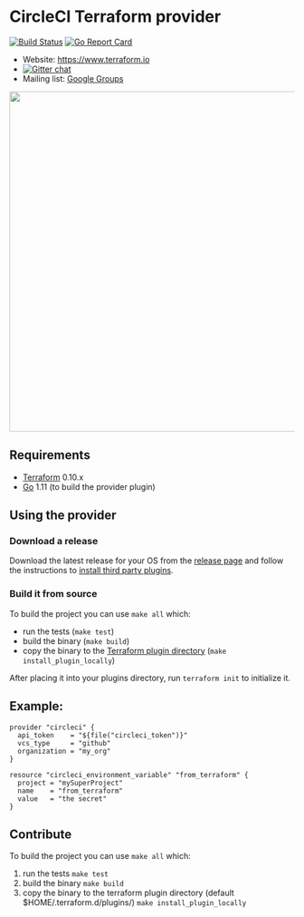 # CircleCI Terraform provider

[![Build Status](https://circleci.com/gh/mrolla/terraform-provider-circleci.svg?style=shield)](https://circleci.com/gh/mrolla/terraform-provider-circleci.svg?style=shield) [![Go Report Card](https://goreportcard.com/badge/github.com/mrolla/terraform-provider-circleci)](https://goreportcard.com/badge/github.com/mrolla/terraform-provider-circleci)

- Website: https://www.terraform.io
- [![Gitter chat](https://badges.gitter.im/hashicorp-terraform/Lobby.png)](https://gitter.im/hashicorp-terraform/Lobby)
- Mailing list: [Google Groups](http://groups.google.com/group/terraform-tool)

<img src="https://cdn.rawgit.com/hashicorp/terraform-website/master/content/source/assets/images/logo-hashicorp.svg" width="600px">

## Requirements

- [Terraform][terraform] 0.10.x
- [Go][go] 1.11 (to build the provider plugin)

## Using the provider

### Download a release
Download the latest release for your OS from the [release page][release page]
and follow the instructions to [install third party plugins][third party plugins].

### Build it from source
To build the project you can use `make all` which:
- run the tests (`make test`)
- build the binary (`make build`)
- copy the binary to the [Terraform plugin directory][third party plugins] (`make install_plugin_locally`)

After placing it into your plugins directory, run `terraform init` to initialize it.

## Example:

```hcl
provider "circleci" {
  api_token    = "${file("circleci_token")}"
  vcs_type     = "github"
  organization = "my_org"
}

resource "circleci_environment_variable" "from_terraform" {
  project = "mySuperProject"
  name    = "from_terraform"
  value   = "the secret"
}
```

## Contribute

To build the project you can use `make all` which:
1. run the tests `make test`
2. build the binary `make build`
3. copy the binary to the terraform plugin directory (default $HOME/.terraform.d/plugins/)
 `make install_plugin_locally`

[install plugin]: https://www.terraform.io/docs/plugins/basics.html#installing-a-plugin
[third party plugins]: https://www.terraform.io/docs/configuration/providers.html#third-party-plugins
[terraform]: https://www.terraform.io/downloads.html
[go]: https://golang.org/doc/install
[release page]: https://github.com/mrolla/terraform-provider-circleci/releases
